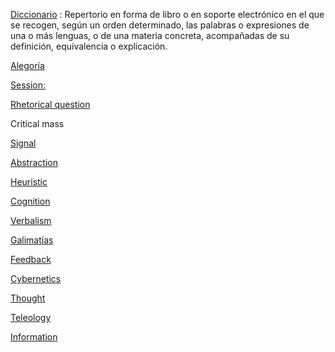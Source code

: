 [Diccionario](https://dle.rae.es/diccionario) : Repertorio en forma de libro o en soporte electrónico en el que se recogen, según un orden determinado, las palabras o expresiones de una o más lenguas, o de una materia concreta, acompañadas de su definición, equivalencia o explicación.

[Alegoría](https://es.wikipedia.org/wiki/Alegor%C3%ADa)

[Session:](https://www.etymonline.com/word/session)

[Rhetorical question](https://en.wikipedia.org/wiki/Rhetorical_question)

Critical mass

[Signal](https://en.wikipedia.org/wiki/Signal)

[Abstraction](https://en.wikipedia.org/wiki/Abstraction)

[Heuristic](https://en.wikipedia.org/wiki/Heuristic)

[Cognition](https://en.wikipedia.org/wiki/Cognition)

[Verbalism](https://www.merriam-webster.com/dictionary/verbalism)

[Galimatías](https://es.wikipedia.org/wiki/Galimat%C3%ADas)

[Feedback](https://en.wikipedia.org/wiki/Feedback)

[Cybernetics](https://en.wikipedia.org/wiki/Cybernetics)

[Thought](https://en.wikipedia.org/wiki/Thought)

[Teleology](https://en.wikipedia.org/wiki/Teleology)

[Information](https://en.wikipedia.org/wiki/Information)
